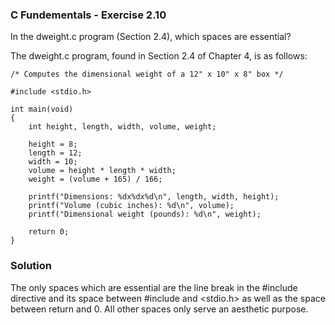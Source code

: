 ### C Fundementals - Exercise 2.10

In the dweight.c program (Section 2.4), which spaces are essential?

The dweight.c program, found in Section 2.4 of Chapter 4, is as follows:

```
/* Computes the dimensional weight of a 12" x 10" x 8" box */

#include <stdio.h>

int main(void)
{
    int height, length, width, volume, weight;

    height = 8;
    length = 12;
    width = 10;
    volume = height * length * width;
    weight = (volume + 165) / 166;

    printf("Dimensions: %dx%dx%d\n", length, width, height);
    printf("Volume (cubic inches): %d\n", volume);
    printf("Dimensional weight (pounds): %d\n", weight);

    return 0;
}
```

###  Solution

The only spaces which are essential are the line break in the #include directive and its space between #include and <stdio.h> as well as the space between return and 0.
All other spaces only serve an aesthetic purpose. 
